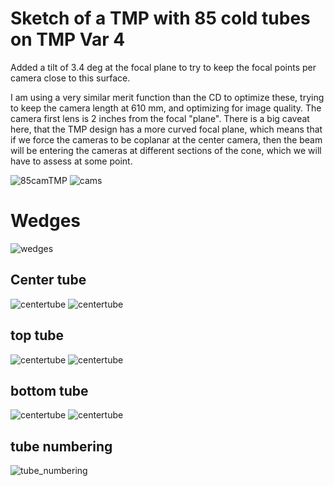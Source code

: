 # Sketch of a TMP with 85 cold tubes on TMP Var 4

Added a tilt of 3.4 deg at the focal plane to try to keep the focal points per camera close to this surface.

I am using a very similar merit function than the CD to optimize these, trying to keep the camera length at 610 mm, and optimizing for image quality. 
The camera first lens is 2 inches from the focal "plane". There is a big caveat here, that the TMP design has a more curved focal plane, which means that if we force the cameras to be coplanar at the center camera, then the beam will be entering the cameras at different sections of the cone, which we will have to assess at some point.

![85camTMP](3DLayout/overall.PNG)
![cams](3DLayout/cams_and_tilt.PNG)

# Wedges
![wedges](3DLayout/wedges.PNG)
## Center tube

![centertube](3DLayout/strehls_cam_01.JPG)
![centertube](sag/SurfaceSag_conf1.png)

## top tube
![centertube](3DLayout/strehls_cam_32.JPG)
![centertube](sag/SurfaceSag_conf32.png)

## bottom tube
![centertube](3DLayout/strehls_cam_64.JPG)
![centertube](sag/SurfaceSag_conf64.png)

## tube numbering
![tube_numbering](camera_groups.png)
